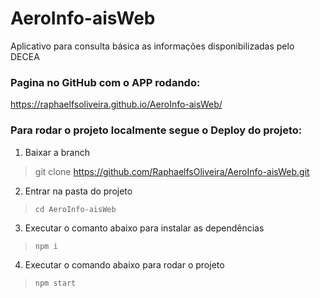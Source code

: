 # AeroInfo-aisWeb
Aplicativo para consulta básica as informações disponibilizadas pelo DECEA


### Pagina no GitHub com o APP rodando:
https://raphaelfsoliveira.github.io/AeroInfo-aisWeb/


### Para rodar o projeto localmente segue o Deploy do projeto:

1. Baixar a branch
> git clone https://github.com/RaphaelfsOliveira/AeroInfo-aisWeb.git

2. Entrar na pasta do projeto
> `cd AeroInfo-aisWeb`

3. Executar o comanto abaixo para instalar as dependências
> `npm i`

4. Executar o comando abaixo para rodar o projeto
> `npm start`
